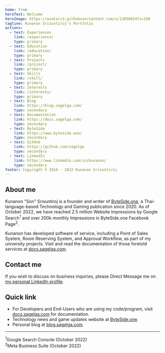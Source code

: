 ```yaml
---
home: true
heroText: Welcome
heroImage: https://avatars3.githubusercontent.com/u/13056824?s=150
tagline: Kunanon Srisuntiroj's Portfolio
actions:
  - text: Experiences
    link: /experience/
    type: primary
  - text: Education
    link: /education/
    type: primary
  - text: Projects
    link: /project/
    type: primary
  - text: Skills
    link: /skill/
    type: primary
  - text: Interests
    link: /interests/
    type: primary
  - text: Blog
    link: https://blog.sagelga.com/
    type: secondary
  - text: Documentation
    link: https://docs.sagelga.com/
    type: secondary
  - text: ByteSide
    link: https://www.byteside.one/
    type: secondary
  - text: GitHub
    link: https://github.com/sagelga
    type: secondary
  - text: LinkedIn
    link: https://www.linkedin.com/in/kunanon/
    type: secondary
footer: Copyright © 2016 - 2022 Kunanon Srisuntiroj
---
```


## About me

Kunanon "Son" Srisuntiroj is a founder and writer of [ByteSide.one](https://byteside.one/th/), a Thai-language-based Technology and Gaming publication since 2020. As of October 2022, we have reached 2.5 million Website Impressions by Google Search<sup>1</sup> and over 200k monthly Impressions in ByteSide.one Facebook Page<sup>2</sup>.

Kunanon has developed software of service, including a Point of Sales System, Room Reserving System, and Approval Workflow, as part of my university projects. Visit and read the documentation of those foretold services at [docs.sagelga.com](https://docs.sagelga.com/).

## Contact me

If you wish to discuss on business inquiries, please Direct Message me on [my personal LinkedIn profile](https://www.linkedin.com/in/kunanon/).

## Quick link

- For Developers and End-Users who are using my code/program, visit [docs.sagelga.com](https://docs.sagelga.com/) for documentation.
- Technology news and game updates website at [ByteSide.one](https://byteside.one/th/).
- Personal blog at [blog.sagelga.com](https://blog.sagelga.com/).

---
<sup>1</sup>Google Search Console (October 2022)<br/>
<sup>2</sup>Meta Business Suite (October 2022)
